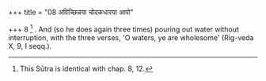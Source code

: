 +++
title = "08 अविच्छिन्नया चोदकधारया आपो"

+++
8 [^4] . And (so he does again three times) pouring out water without interruption, with the three verses, 'O waters, ye are wholesome' (Rig-veda X, 9, I seqq.).


[^4]:  This Sūtra is identical with chap. 8, 12.
